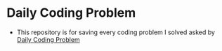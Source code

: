 # Daily Coding Problem

- This repository is for saving every coding problem I solved asked by [Daily Coding Problem](https://www.dailycodingproblem.com/)



